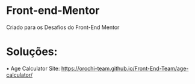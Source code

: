 # Front-end-Mentor
Criado para os Desafios do Front-End Mentor

# Soluções:
• Age Calculator Site: https://orochi-team.github.io/Front-End-Team/age-calculator/
